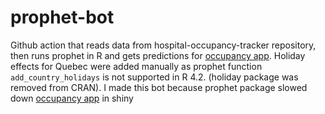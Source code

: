 # prophet-bot
Github action that reads data from hospital-occupancy-tracker repository, then runs prophet in R and gets predictions for <a href="https://jlomako.shinyapps.io/occupancy_app/">occupancy app</a>.
Holiday effects for Quebec were added manually as prophet function <code>add_country_holidays</code> is not supported in R 4.2. (holiday package was removed from CRAN). I made this bot because prophet package slowed down <a href="https://jlomako.shinyapps.io/occupancy_app/">occupancy app</a> in shiny
